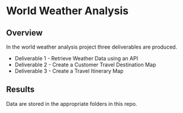 # World Weather Analysis
## Overview
In the world weather analysis project three deliverables are produced. 
- Deliverable 1 - Retrieve Weather Data using an API
- Deliverable 2 - Create a Customer Travel Destination Map
- Deliverable 3 - Create a Travel Itinerary Map

## Results
Data are stored in the appropriate folders in this repo. 
